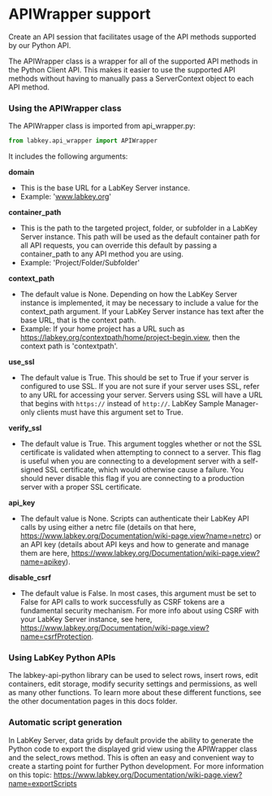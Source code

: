 # APIWrapper support

Create an API session that facilitates usage of the API methods supported by our Python API. 

The APIWrapper class is a wrapper for all of the supported API methods in the Python Client API. This makes it easier to use the supported API methods without having to manually pass a ServerContext object to each API method.

### Using the APIWrapper class

The APIWrapper class is imported from api_wrapper.py:

```python
from labkey.api_wrapper import APIWrapper
```

It includes the following arguments:

**domain**
- This is the base URL for a LabKey Server instance.
- Example: 'www.labkey.org'

**container_path**
- This is the path to the targeted project, folder, or subfolder in a LabKey Server instance. This path will be used as the default container path for all API requests, you can override this default by passing a container_path to any API method you are using.
- Example: 'Project/Folder/Subfolder'

**context_path** 
- The default value is None. Depending on how the LabKey Server instance is implemented, it may be necessary to include a value for the context_path argument. If your LabKey Server instance has text after the base URL, that is the context path. 
- Example: If your home project has a URL such as https://labkey.org/contextpath/home/project-begin.view, then the context path is 'contextpath'.

**use_ssl**
- The default value is True. This should be set to True if your server is configured to use SSL. If you are not sure if your server uses SSL, refer to any URL for accessing your server. Servers using SSL will have a URL that begins with `https://` instead of `http://`. LabKey Sample Manager-only clients must have this argument set to True.

**verify_ssl**
- The default value is True. This argument toggles whether or not the SSL certificate is validated when attempting to connect to a server. This flag is useful when you are connecting to a development server with a self-signed SSL certificate, which would otherwise cause a failure. You should never disable this flag if you are connecting to a production server with a proper SSL certificate.

**api_key**
- The default value is None. Scripts can authenticate their LabKey API calls by using either a netrc file (details on that here, https://www.labkey.org/Documentation/wiki-page.view?name=netrc) or an API key (details about API keys and how to generate and manage them are here, https://www.labkey.org/Documentation/wiki-page.view?name=apikey). 

**disable_csrf** 
- The default value is False. In most cases, this argument must be set to False for API calls to work successfully as CSRF tokens are a fundamental security mechanism. For more info about using CSRF with your LabKey Server instance, see here, https://www.labkey.org/Documentation/wiki-page.view?name=csrfProtection.


### Using LabKey Python APIs 

The labkey-api-python library can be used to select rows, insert rows, edit containers, edit storage, modify security settings and permissions, as well as many other functions. To learn more about these different functions, see the other documentation pages in this docs folder.

### Automatic script generation

In LabKey Server, data grids by default provide the ability to generate the Python code to export the displayed grid view using the APIWrapper class and the select_rows method. This is often an easy and convenient way to create a starting point for further Python development. For more information on this topic: https://www.labkey.org/Documentation/wiki-page.view?name=exportScripts
